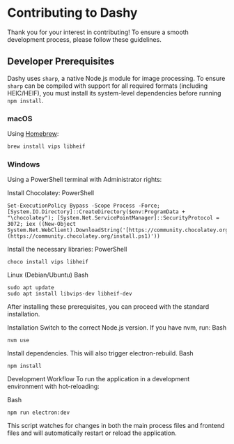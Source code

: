 # Contributing to Dashy

Thank you for your interest in contributing! To ensure a smooth development process, please follow these guidelines.

## Developer Prerequisites

Dashy uses `sharp`, a native Node.js module for image processing. To ensure `sharp` can be compiled with support for all required formats (including HEIC/HEIF), you must install its system-level dependencies before running `npm install`.

### macOS

Using [Homebrew](https://brew.sh/):
```bash
brew install vips libheif
```

### Windows
Using a PowerShell terminal with Administrator rights:

Install Chocolatey:
PowerShell

```
Set-ExecutionPolicy Bypass -Scope Process -Force; [System.IO.Directory]::CreateDirectory($env:ProgramData + "\chocolatey"); [System.Net.ServicePointManager]::SecurityProtocol = 3072; iex ((New-Object System.Net.WebClient).DownloadString('[https://community.chocolatey.org/install.ps1](https://community.chocolatey.org/install.ps1)'))
```
Install the necessary libraries:
PowerShell
```
choco install vips libheif
```
Linux (Debian/Ubuntu)
Bash
```
sudo apt update
sudo apt install libvips-dev libheif-dev
```
After installing these prerequisites, you can proceed with the standard installation.

Installation
Switch to the correct Node.js version. If you have nvm, run:
Bash
```
nvm use
```
Install dependencies. This will also trigger electron-rebuild.
Bash
```
npm install
```
Development Workflow
To run the application in a development environment with hot-reloading:

Bash
```
npm run electron:dev
```
This script watches for changes in both the main process files and frontend files and will automatically restart or reload the application.

